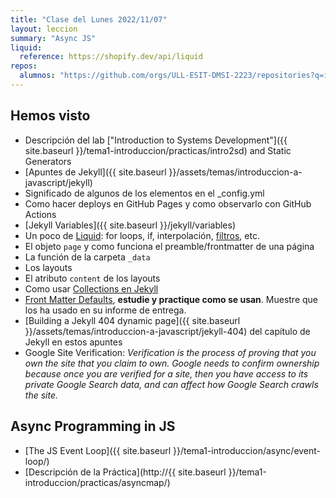 ```yaml
---
title: "Clase del Lunes 2022/11/07"
layout: leccion
summary: "Async JS"
liquid:
  reference: https://shopify.dev/api/liquid
repos:
  alumnos: "https://github.com/orgs/ULL-ESIT-DMSI-2223/repositories?q=intro2sd"
---
```



## Hemos visto 

* Descripción del lab ["Introduction to Systems Development"]({{ site.baseurl }}/tema1-introduccion/practicas/intro2sd)  and Static Generators
* [Apuntes de Jekyll]({{ site.baseurl }}/assets/temas/introduccion-a-javascript/jekyll)
* Significado de algunos de los elementos en el _config.yml
* Como hacer deploys en GitHub Pages y como observarlo con GitHub Actions
* [Jekyll Variables]({{ site.baseurl }}/jekyll/variables)
* Un poco de [Liquid](page.liquid.reference): for loops, if, interpolación, [filtros](https://jekyllrb.com/docs/liquid/filters/), etc. 
* El objeto `page` y  como funciona el preamble/frontmatter de una página 
* La función de la carpeta `_data`
* Los layouts
* El atributo `content` de los layouts
* Como usar [Collections en Jekyll](https://jekyllrb.com/docs/collections/)
* [Front Matter Defaults](https://jekyllrb.com/docs/configuration/front-matter-defaults/), 
**estudie y practique como se usan**. Muestre que los ha usado  en su informe de entrega.
* [Building a Jekyll 404 dynamic page]({{ site.baseurl }}/assets/temas/introduccion-a-javascript/jekyll-404) del capítulo de Jekyll en estos apuntes
* Google Site Verification: *Verification is the process of proving that you own the site that you claim to own. Google needs to confirm ownership because once you are verified for a site, then you have access to its private Google Search data, and can affect how Google Search crawls the site.*

## Async Programming in JS

* [The JS Event Loop]({{ site.baseurl }}/tema1-introduccion/async/event-loop/)
* [Descripción de la Práctica](http://{{ site.baseurl }}/tema1-introduccion/practicas/asyncmap/)